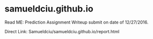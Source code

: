 # samueldciu.github.io
Read ME: Prediction Assignment Writeup submit on 
date of 12/27/2016.

Direct Link: Samueldciu/samueldciu.github.io/report.html
